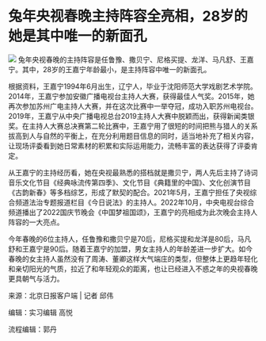 # 兔年央视春晚主持阵容全亮相，28岁的她是其中唯一的新面孔

![](https://inews.gtimg.com/newsapp_bt/0/15622019964/1000)
兔年央视春晚的主持阵容是任鲁豫、撒贝宁、尼格买提、龙洋、马凡舒、王嘉宁。其中，28岁的王嘉宁年龄最小，是主持阵容中唯一的新面孔。

根据资料，王嘉宁1994年6月出生，辽宁人，毕业于沈阳师范大学戏剧艺术学院。2014年，王嘉宁参加安徽广播电视台主持人大赛，获得最佳人气奖。2015年，她再次参加苏州广电主持人大赛，并在这次比赛中一举夺冠，成功入职苏州电视台。2019年，王嘉宁从中央广播电视总台2019主持人大赛中脱颖而出，获得新闻类银奖。在主持人大赛总决赛第二轮比赛中，王嘉宁用了很短的时间把熊与猎人的关系拔高到人与自然的平衡上，在充分利用题目信息的同时，适当地补充了相关内容，让现场评委看到她日常素材的积累和实际运用能力，流畅丰富的表达获得了评委肯定。

从王嘉宁的主持经历看，她在央视最熟悉的搭档就是撒贝宁，两人先后主持了诗词音乐文化节目《经典咏流传第四季》、文化节目《典籍里的中国》、文化创演节目《古韵新春》等多档综艺，形成了默契的配合。2021年5月，王嘉宁担任了央视综合频道法治专题报道栏目《今日说法》的主持人。2022年10月，中央电视台综合频道播出了2022国庆节晚会《中国梦祖国颂》，王嘉宁的亮相成为此次晚会主持人阵容的一大亮点。

今年春晚的6位主持人，任鲁豫和撒贝宁是70后，尼格买提和龙洋是80后，马凡舒和王嘉宁是90后。随着王嘉宁的加盟，男女主持人的年龄差进一步扩大。如今春晚的女主持人虽然没有了周涛、董卿这样大气端庄的类型，但整体上更趋年轻化和亲切阳光的气质，拉近了和年轻观众的距离，也让已经进入不惑之年的央视春晚更具朝气与活力。

来源：北京日报客户端 | 记者 邱伟

编辑：实习编辑 高悦

流程编辑：郭丹

